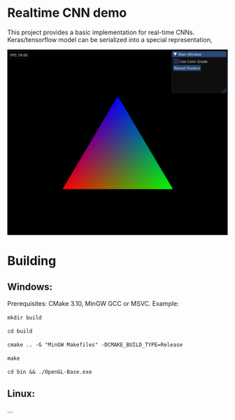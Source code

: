# Realtime CNN demo
This project provides a basic implementation for real-time CNNs. Keras/tensorflow model can be serialized into a special representation, 


![screenshot](https://raw.githubusercontent.com/uvraj/OpenGL-Base/b514fd0fd26bc6316fc407f57662b657f41e6000/doc/img1.png)

# Building
## Windows: 
Prerequisites: CMake 3.10, MinGW GCC or MSVC.
Example:

```mkdir build```

```cd build```

```cmake .. -G "MinGW Makefiles" -DCMAKE_BUILD_TYPE=Release```

```make```

```cd bin && ./OpenGL-Base.exe```

## Linux:
...
